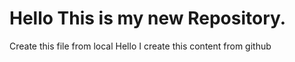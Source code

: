 # Hello This is my new Repository.

Create this file from local
Hello I create this content from github
